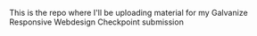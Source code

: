 This is the repo where I'll be uploading material for my Galvanize Responsive Webdesign Checkpoint submission
